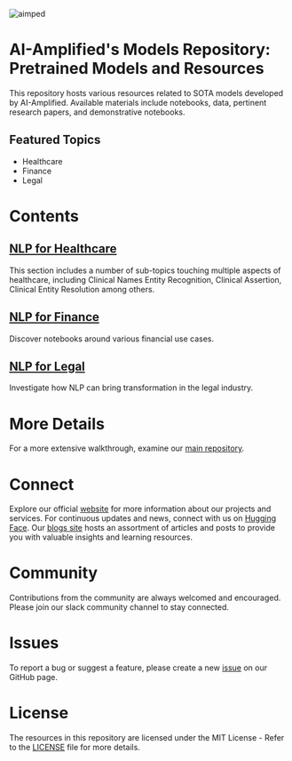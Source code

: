 ![aimped](https://www.aimped.ai/static/media/aimped.cd94ccd9e498087e20c0792b0c6d0327.svg)
# AI-Amplified's Models Repository: Pretrained Models and Resources
This repository hosts various resources related to SOTA models developed by AI-Amplified. Available materials include notebooks, data, pertinent research papers, and demonstrative notebooks.

## Featured Topics

- Healthcare
- Finance
- Legal

# Contents

## [NLP for Healthcare](https://github.com/ai-amplified/models/tree/main/healthcare)

This section includes a number of sub-topics touching multiple aspects of healthcare, including Clinical Names Entity Recognition, Clinical Assertion, Clinical Entity Resolution among others. 

## [NLP for Finance](https://github.com/ai-amplified/models/tree/main/finance)

Discover notebooks around various financial use cases.

## [NLP for Legal](https://github.com/ai-amplified/models/tree/main/legal)

Investigate how NLP can bring transformation in the legal industry. 

# More Details

For a more extensive walkthrough, examine our [main repository](https://github.com/orgs/ai-amplified/repositories).

# Connect

Explore our official [website](https://www.aimped.ai) for more information about our projects and services. For continuous updates and news, connect with us on [Hugging Face](https://huggingface.co/ai-amplified). Our [blogs site](https://dev.aimped.ai/blog) hosts an assortment of articles and posts to provide you with valuable insights and learning resources.

# Community

Contributions from the community are always welcomed and encouraged. Please join our slack community channel to stay connected.

# Issues

To report a bug or suggest a feature, please create a new [issue](https://github.com/ai-amplified/models/issues) on our GitHub page.

# License

The resources in this repository are licensed under the MIT License - Refer to the [LICENSE](https://github.com/ai-amplified/models/blob/main/LICENSE) file for more details.

